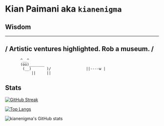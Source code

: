 # Kian Paimani aka `kianenigma`

## Wisdom

<!--START_SECTION:cowsay-->
 ______________________________________
/ Artistic ventures highlighted. Rob a  museum.                              /
 --------------------------------------
           ^__^
           (oo)_______
            (__)       )/                ||----w |
                ||     ||
<!--END_SECTION:cowsay-->


## Stats

[![GitHub Streak](http://github-readme-streak-stats.herokuapp.com?user=kianenigma)](https://git.io/streak-stats)

[![Top Langs](https://github-readme-stats.vercel.app/api/top-langs/?username=kianenigma&hide=Tex,SCSS)](https://github.com/anuraghazra/github-readme-stats)

![kianenigma's GitHub stats](https://github-readme-stats.vercel.app/api?username=kianenigma)





